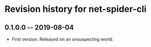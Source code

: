 # Revision history for net-spider-cli

## 0.1.0.0  -- 2019-08-04

* First version. Released on an unsuspecting world.
